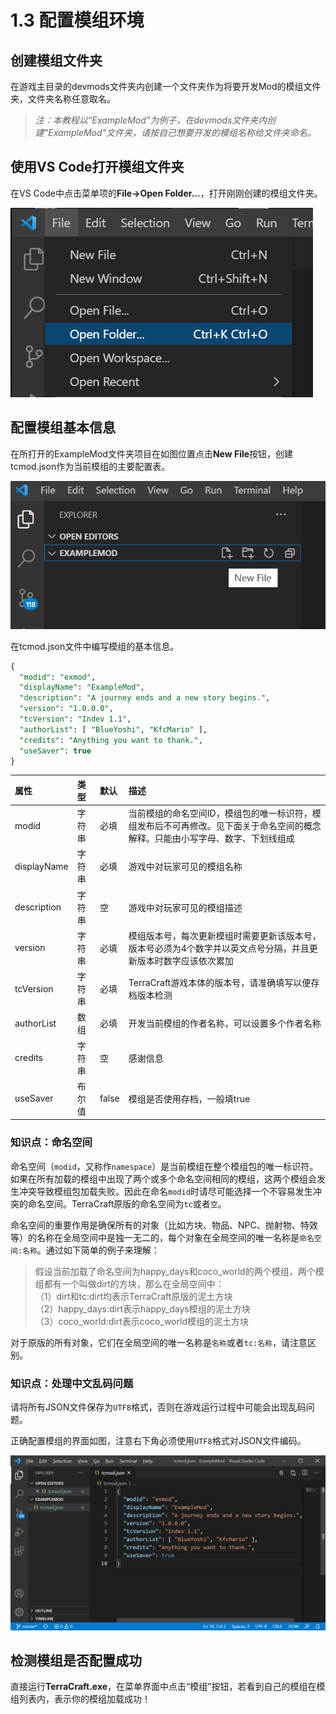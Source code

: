 # 1.3 配置模组环境

## 创建模组文件夹

在游戏主目录的devmods文件夹内创建一个文件夹作为将要开发Mod的模组文件夹，文件夹名称任意取名。

> _注：本教程以“ExampleMod”为例子，在devmods文件夹内创建"ExampleMod"文件夹，请按自己想要开发的模组名称给文件夹命名。_

## 使用VS Code打开模组文件夹

在VS Code中点击菜单项的**File-&gt;Open Folder...**，打开刚刚创建的模组文件夹。

![](../../../.gitbook/assets/image%20%2812%29.png)

## 配置模组基本信息

在所打开的ExampleMod文件夹项目在如图位置点击**New File**按钮，创建tcmod.json作为当前模组的主要配置表。

![](../../../.gitbook/assets/image%20%2814%29.png)

在tcmod.json文件中编写模组的基本信息。

```sql
{
  "modid": "exmod",
  "displayName": "ExampleMod",
  "description": "A journey ends and a new story begins.",
  "version": "1.0.0.0",
  "tcVersion": "Indev 1.1",
  "authorList": [ "BlueYoshi", "KfcMario" ],
  "credits": "Anything you want to thank.",
  "useSaver": true
}
```

| 属性 | 类型 | 默认 | 描述 |
| :--- | :--- | :--- | :--- |
| modid | 字符串 | 必填 | 当前模组的命名空间ID，模组包的唯一标识符，模组发布后不可再修改。见下面关于命名空间的概念解释。只能由小写字母、数字、下划线组成 |
| displayName | 字符串 | 必填 | 游戏中对玩家可见的模组名称 |
| description | 字符串 | 空 | 游戏中对玩家可见的模组描述 |
| version | 字符串 | 必填 | 模组版本号，每次更新模组时需要更新该版本号，版本号必须为4个数字并以英文点号分隔，并且更新版本时数字应该依次累加 |
| tcVersion | 字符串 | 必填 | TerraCraft游戏本体的版本号，请准确填写以便存档版本检测 |
| authorList | 数组 | 必填 | 开发当前模组的作者名称，可以设置多个作者名称 |
| credits | 字符串 | 空 | 感谢信息 |
| useSaver | 布尔值 | false | 模组是否使用存档，一般填true |

### 知识点：命名空间

命名空间（`modid`，又称作`namespace`）是当前模组在整个模组包的唯一标识符。如果在所有加载的模组中出现了两个或多个命名空间相同的模组，这两个模组会发生冲突导致模组包加载失败。因此在命名`modid`时请尽可能选择一个不容易发生冲突的命名空间。TerraCraft原版的命名空间为`tc`或者`空`。

命名空间的重要作用是确保所有的对象（比如方块、物品、NPC、抛射物、特效等）的名称在全局空间中是独一无二的，每个对象在全局空间的唯一名称是`命名空间:名称`。通过如下简单的例子来理解：

> 假设当前加载了命名空间为happy\_days和coco\_world的两个模组，两个模组都有一个叫做dirt的方块，那么在全局空间中：  
> （1）dirt和tc:dirt均表示TerraCraft原版的泥土方块  
> （2）happy\_days:dirt表示happy\_days模组的泥土方块  
> （3）coco\_world:dirt表示coco\_world模组的泥土方块

对于原版的所有对象，它们在全局空间的唯一名称是`名称`或者`tc:名称`，请注意区别。

### 知识点：处理中文乱码问题

请将所有JSON文件保存为`UTF8`格式，否则在游戏运行过程中可能会出现乱码问题。

正确配置模组的界面如图，注意右下角必须使用`UTF8`格式对JSON文件编码。

![](../../../.gitbook/assets/image%20%2816%29.png)

## 检测模组是否配置成功

直接运行**TerraCraft.exe**，在菜单界面中点击“模组”按钮，若看到自己的模组在模组列表内，表示你的模组加载成功！

